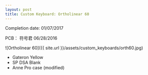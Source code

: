 ```yaml
---
layout: post
title: Custom Keyboard: Ortholinear 60
---
```


Completion date: 01/07/2017

PCB： 符号君 06/28/2016

![Ortholinear 60]({{ site.url }}/assets/custom_keyboards/orth60.jpg)

* Gateron Yellow
* SP DSA Blank
* Anne Pro case (modified)